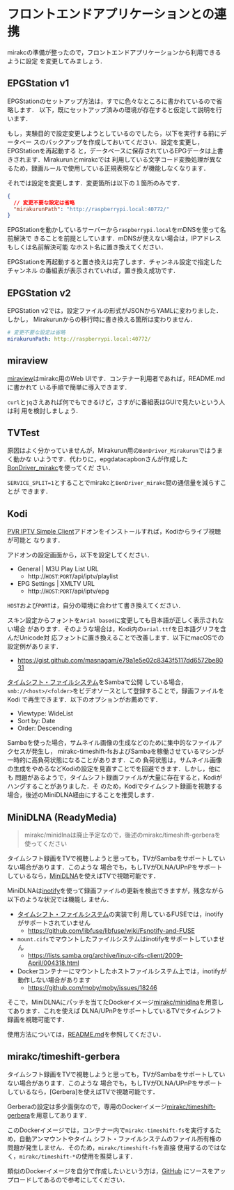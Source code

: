 # フロントエンドアプリケーションとの連携

mirakcの準備が整ったので，フロントエンドアプリケーションから利用できるように設定
を変更してみましょう．

## EPGStation v1

EPGStationのセットアップ方法は，すでに色々なところに書かれているので省略します．
以下，既にセットアップ済みの環境が存在すると仮定して説明を行います．

もし，実験目的で設定変更しようとしているのでしたら，以下を実行する前にデータベー
スのバックアップを作成しておいてください．設定を変更し，EPGStationを再起動する
と，データベースに保存されているEPGデータは上書きされます．Mirakurunとmirakcでは
利用している文字コード変換処理が異なるため，録画ルールで使用している正規表現など
が機能しなくなります．

それでは設定を変更します．変更箇所は以下の１箇所のみです．

```json
{
  // 変更不要な設定は省略
  "mirakurunPath": "http://raspberrypi.local:40772/"
}
```

EPGStationを動かしているサーバーから`raspberrypi.local`をmDNSを使って名前解決で
きることを前提としています．mDNSが使えない場合は，IPアドレスもしくは名前解決可能
なホスト名に置き換えてください．

EPGStationを再起動すると置き換えは完了します．チャンネル設定で指定したチャンネル
の番組表が表示されていれば，置き換え成功です．

## EPGStation v2

EPGStation v2では，設定ファイルの形式がJSONからYAMLに変わりました．しかし，
Mirakurunからの移行時に書き換える箇所は変わりません．

```yaml
# 変更不要な設定は省略
mirakurunPath: http://raspberrypi.local:40772/
```

## miraview

[miraview]はmirakc用のWeb UIです．コンテナー利用者であれば，README.mdに書かれて
いる手順で簡単に導入できます．

`curl`と`jq`さえあれば何でもできるけど，さすがに番組表はGUIで見たいという人は利
用を検討しましょう．

## TVTest

原因はよく分かっていませんが，Mirakurun用の`BonDriver_Mirakurun`ではうまく動かな
いようです．代わりに，epgdatacapbonさんが作成した[BonDriver_mirakc]を使ってくだ
さい．

`SERVICE_SPLIT=1`とすることでmirakcと`BonDriver_mirakc`間の通信量を減らすことが
できます．

[BonDriver_mirakc]: https://github.com/epgdatacapbon/BonDriver_mirakc

## Kodi

[PVR IPTV Simple Client]アドオンをインストールすれば，Kodiからライブ視聴が可能と
なります．

アドオンの設定画面から，以下を設定してください．

* General | M3U Play List URL
  * http&#58;//`HOST`:`PORT`/api/iptv/playlist
* EPG Settings | XMLTV URL
  * http&#58;//`HOST`:`PORT`/api/iptv/epg

`HOST`および`PORT`は，自分の環境に合わせて書き換えてください．

スキン設定からフォントを`Arial based`に変更しても日本語が正しく表示されない場合
があります．そのような場合は，Kodi内の`arial.ttf`を日本語グリフを含んだUnicode対
応フォントに置き換えることで改善します．以下にmacOSでの設定例があります．

* https://gist.github.com/masnagam/e79a1e5e02c8343f5117dd6572be8031

[タイムシフト・ファイルシステム](./config/timeshift.md#タイムシフト・ファイルシステム)をSambaで公開
している場合，`smb://<host>/<folder>`をビデオソースとして登録することで，録画ファイルをKodi
で再生できます．以下のオプションがお薦めです．

* Viewtype: WideList
* Sort by: Date
* Order: Descending

Sambaを使った場合，サムネイル画像の生成などのために集中的なファイルアクセスが発生し，
mirakc-timeshift-fsおよびSambaを稼働させているマシンが一時的に高負荷状態になることがあります．この
負荷状態は，サムネイル画像の生成をやめるなどKodiの設定を見直すことでを回避できます．しかし，他にも
問題があるようで，タイムシフト録画ファイルが大量に存在すると，Kodiがハングすることがありました．そ
のため，Kodiでタイムシフト録画を視聴する場合，後述のMiniDLNA経由にすることを推奨します．

[PVR IPTV Simple Client]: https://kodi.wiki/view/Add-on:PVR_IPTV_Simple_Client

## MiniDLNA (ReadyMedia)

> mirakc/minidlnaは廃止予定なので，後述のmirakc/timeshift-gerberaを使ってください

タイムシフト録画をTVで視聴しようと思っても，TVがSambaをサポートしていない場合があります．このような
場合でも，もしTVがDLNA/UPnPをサポートしているなら，[MiniDLNA]を使えばTVで視聴可能です．

MiniDLNAは[inotify]を使って録画ファイルの更新を検出できますが，残念ながら以下のような状況では機能し
ません．

* [タイムシフト・ファイルシステム](./config/timeshift.md#タイムシフト・ファイルシステム)の実装で利
  用しているFUSEでは，inotifyがサポートされていません
  * https://github.com/libfuse/libfuse/wiki/Fsnotify-and-FUSE
* `mount.cifs`でマウントしたファイルシステムはinotifyをサポートしていません
  * https://lists.samba.org/archive/linux-cifs-client/2009-April/004318.html
* Dockerコンテナーにマウントしたホストファイルシステム上では，inotifyが動作しない場合があります
  * https://github.com/moby/moby/issues/18246

そこで，MiniDLNAにパッチを当てたDockerイメージ[mirakc/minidlna]を用意してあります．これを使えば
DLNA/UPnPをサポートしているTVでタイムシフト録画を視聴可能です．

使用方法については，[README.md](https://github.com/mirakc/docker-minidlna)を参照してください．

## mirakc/timeshift-gerbera

タイムシフト録画をTVで視聴しようと思っても，TVがSambaをサポートしていない場合があります．このような
場合でも，もしTVがDLNA/UPnPをサポートしているなら，[Gerbera]を使えばTVで視聴可能です．

Gerberaの設定は多少面倒なので，専用のDockerイメージ[mirakc/timeshift-gerbera]を用意してあります．

このDockerイメージでは，コンテナー内で`mirakc-timeshift-fs`を実行するため，自動アンマウントやタイム
シフト・ファイルシステムのファイル所有権の問題が発生しません．そのため，`mirakc/timeshift-fs`を直接
使用するのではなく，`mirakc/timeshift-*`の使用を推奨します．

類似のDockerイメージを自分で作成したいという方は，[GitHub](https://github.com/mirakc/docker-timeshift-x)
にソースをアップロードしてあるので参考にしてください．

[miraview]: https://github.com/maeda577/miraview
[MiniDLNA]: https://sourceforge.net/projects/minidlna/
[inotify]: https://ja.wikipedia.org/wiki/Inotify
[mirakc/minidlna]: https://hub.docker.com/r/mirakc/minidlna
[mirakc/timeshift-gerbera]: https://hub.docker.com/r/mirakc/timeshift-gerbera
